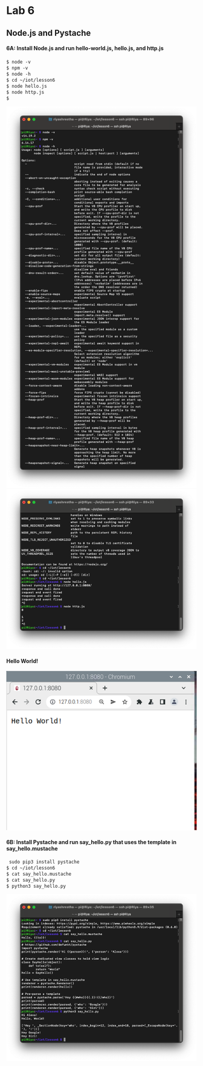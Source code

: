 # **Lab 6**

## Node.js and Pystache

#### 6A: Install Node.js and run hello-world.js, hello.js, and http.js

```ssh
$ node -v
$ npm -v
$ node -h
$ cd ~/iot/lesson6
$ node hello.js
$ node http.js
$
```
![This is an image](https://github.com/rshrest2/CPE322/blob/main/Lab_6/Lab6/6A1.png)
![This is an image](https://github.com/rshrest2/CPE322/blob/main/Lab_6/Lab6/6A2.png)

#### Hello World!
![This is an image](https://github.com/rshrest2/CPE322/blob/main/Lab_6/Lab6/HelloW.png)

#### 6B: Install Pystache and run say_hello.py that uses the template in say_hello.mustache

```ssh
 sudo pip3 install pystache
$ cd ~/iot/lesson6
$ cat say_hello.mustache
$ cat say_hello.py
$ python3 say_hello.py
```

![This is an image](https://github.com/rshrest2/CPE322/blob/main/Lab_6/Lab6/6B1.png)

